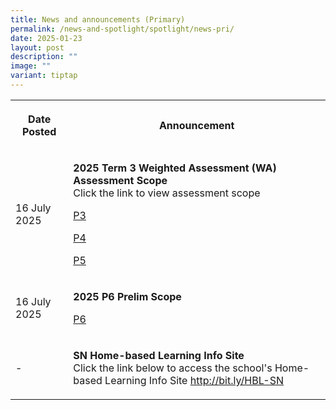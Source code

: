 ```yaml
---
title: News and announcements (Primary)
permalink: /news-and-spotlight/spotlight/news-pri/
date: 2025-01-23
layout: post
description: ""
image: ""
variant: tiptap
---
```

<table style="minWidth: 50px">
<colgroup>
<col>
<col>
</colgroup>
<tbody>
<tr>
<th rowspan="1" colspan="1">
<p>Date Posted</p>
</th>
<th rowspan="1" colspan="1">
<p>Announcement</p>
</th>
</tr>
<tr>
<td rowspan="1" colspan="1">
<p>16 July 2025</p>
</td>
<td rowspan="1" colspan="1">
<p><strong>2025 Term 3 Weighted Assessment (WA) Assessment Scope</strong> 
<br>Click the link to view assessment scope</p>
<p><a href="/files/PDF for announcements/Primary/2025_Term_3_P3_Weighted_Assessment_Scopes.pdf" rel="noopener nofollow" target="_blank">P3</a>
</p>
<p><a href="/files/PDF for announcements/Primary/2025_Term_3_P4_Weighted_Assessment_Scopes.pdf" rel="noopener nofollow" target="_blank">P4</a>
</p>
<p><a href="/files/PDF for announcements/Primary/2025_Term_3_P5_Weighted_Assessment_Scopes.pdf" rel="noopener nofollow" target="_blank">P5</a>
</p>
<p></p>
<p></p>
<p></p>
</td>
</tr>
<tr>
<td rowspan="1" colspan="1">
<p>16 July 2025</p>
</td>
<td rowspan="1" colspan="1">
<p><strong>2025 P6 Prelim Scope</strong>
</p>
<p><a href="/files/PDF for announcements/Primary/2025_prelim_scopes_final.pdf" rel="noopener nofollow" target="_blank">P6</a>
</p>
<p></p>
</td>
</tr>
<tr>
<td rowspan="1" colspan="1">
<p>-</p>
</td>
<td rowspan="1" colspan="1">
<p><strong>SN Home-based Learning Info Site</strong> 
<br>Click the link below to access the school's Home-based Learning Info Site
<a href="http://bit.ly/HBL-SN" rel="noopener noreferrer nofollow" target="_blank">http://bit.ly/HBL-SN</a>
</p>
<p></p>
</td>
</tr>
</tbody>
</table>
<p></p>
